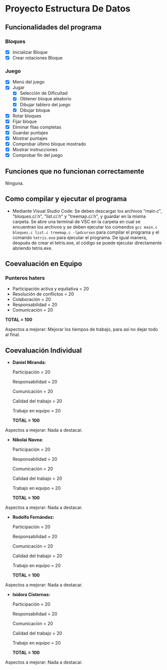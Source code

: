 # Proyecto Estructura De Datos

## Funcionalidades del programa 

### Bloques

- [x] Inicializar Bloque
- [x] Crear rotaciones Bloque

### Juego

- [x] Menú del juego
- [x] Jugar
  - [x] Selección de Dificultad
  - [x] Obtener bloque aleatorio
  - [x] Dibujar tablero del juego
  - [x] Dibujar bloque 
- [x] Rotar bloques
- [x] Fijar bloque
- [x] Eliminar filas completas
- [x] Guardar puntajes
- [x] Mostrar puntajes
- [x] Comprobar último bloque mostrado
- [x] Mostrar instrucciones
- [x] Comprobar fin del juego

## Funciones que no funcionan correctamente
Ninguna.

## Como compilar y ejecutar el programa

- Mediante Visual Studio Code:
Se deben descargar los archivos "main.c", "bloques.c/.h", "list.c/.h" y "treemap.c/.h", y guardar en la misma carpeta. Se abre una terminal de VSC en la carpeta en cual se encuentran los archivos
y se deben ejecutar los comandos `gcc main.c bloques.c list.c treemap.c -lpdcurses` para compilar el programa y el comando `tetris.exe` para ejecutar el programa.
De igual manera, después de crear el tetris.exe, el código se puede ejecutar directamente abriendo tetris.exe.

## Coevaluación en Equipo

### Punteros haters
- Participación activa y equitativa = 20
- Resolución de conflictos = 20
- Colaboración = 20
- Responsabilidad = 20
- Comunicación = 20

**TOTAL = 100** 

Aspectos a mejorar: Mejorar los tiempos de trabajo, para así no dejar todo al final.

## Coevaluación Individual

- **Daniel Miranda:**

    Participación = 20

    Responsabilidad = 20

    Comunicación = 20

    Calidad del trabajo = 20

    Trabajo en equipo = 20

     **TOTAL = 100**

Aspectos a mejorar: Nada a destacar.

- **Nikolai Navea:**

    Participación = 20

    Responsabilidad = 20

    Comunicación = 20

    Calidad del trabajo = 20

    Trabajo en equipo = 20

     **TOTAL = 100**

Aspectos a mejorar: Nada a destacar.

- **Rodolfo Fernández:**

    Participación = 20

    Responsabilidad = 20

    Comunicación = 20

    Calidad del trabajo = 20

    Trabajo en equipo = 20

     **TOTAL = 100**

Aspectos a mejorar: Nada a destacar.

- **Isidora Cisternas:**

    Participación = 20

    Responsabilidad = 20

    Comunicación = 20

    Calidad del trabajo = 20

    Trabajo en equipo = 20

     **TOTAL = 100**

Aspectos a mejorar: Nada a destacar.
